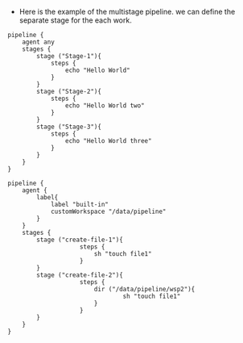 
- Here is the example of the multistage pipeline. we can define the separate stage for the each work.

```
pipeline {
	agent any
	stages {
		stage ("Stage-1"){
			steps {
			    echo "Hello World"
			}
		}
		stage ("Stage-2"){
			steps {
			    echo "Hello World two"
			}
		}
		stage ("Stage-3"){
			steps {
			    echo "Hello World three"
			}
		}
	}
}
```

```
pipeline {
	agent {
		label{
			label "built-in"
			customWorkspace "/data/pipeline"
		}
	}
	stages {
		stage ("create-file-1"){
					steps {
						sh "touch file1"
					}
		}
		stage ("create-file-2"){
					steps {
						dir ("/data/pipeline/wsp2"){
								sh "touch file1"
						}
					}
		}
	}
}
```
